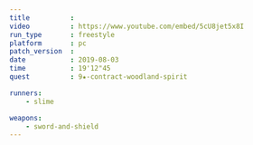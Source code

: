 ```yaml
---
title          :
video          : https://www.youtube.com/embed/5cU8jet5x8I
run_type       : freestyle
platform       : pc
patch_version  : 
date           : 2019-08-03
time           : 19'12"45
quest          : 9★-contract-woodland-spirit

runners:
    - slime

weapons:
    - sword-and-shield
---
```

